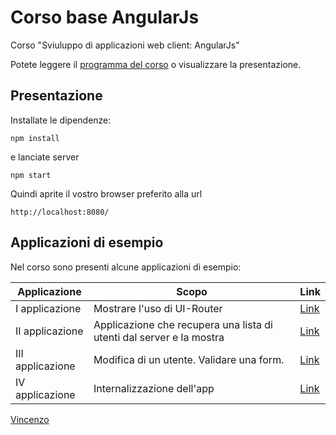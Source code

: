 # Corso base AngularJs

Corso "Sviuluppo di applicazioni web client: AngularJs"

Potete leggere il [programma del corso](/programma.md) o visualizzare
la presentazione.

## Presentazione

Installate le dipendenze:
```
npm install
```

e lanciate server
```
npm start
```

Quindi aprite il vostro browser preferito alla url
```
http://localhost:8080/

```
## Applicazioni di esempio

Nel corso sono presenti alcune applicazioni di esempio:

|Applicazione|Scopo|Link|
|------------|-----|----|
|I applicazione|Mostrare l'uso di UI-Router|[Link](https://github.com/vincenzomilone/corso-angular-01)
|II applicazione|Applicazione che recupera una lista di utenti dal server e la mostra|[Link](https://github.com/vincenzomilone/corso-angular-02)
|III applicazione|Modifica di un utente. Validare una form.|[Link](https://github.com/vincenzomilone/corso-angular-03)
|IV applicazione|Internalizzazione dell'app|[Link](https://github.com/vincenzomilone/corso-angular-04)

[Vincenzo](https://twitter.com/_vik)
